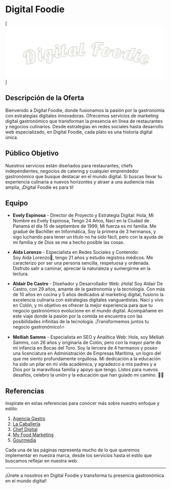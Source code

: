 # Digital Foodie
[![Logo DF](./design/sinFondo.png)]
## Descripción de la Oferta

Bienvenido a Digital Foodie, donde fusionamos la pasión por la gastronomía con estrategias digitales innovadoras. Ofrecemos servicios de marketing digital gastronómico que transforman la presencia en línea de restaurantes y negocios culinarios. Desde estrategias en redes sociales hasta desarrollo web especializado, en Digital Foodie, cada plato es una historia digital única.

## Público Objetivo

Nuestros servicios están diseñados para restaurantes, chefs independientes, negocios de catering y cualquier emprendedor gastronómico que busque destacar en el mundo digital. Si buscas llevar tu experiencia culinaria a nuevos horizontes y atraer a una audiencia más amplia, ¡Digital Foodie es para ti!

## Equipo

- **Evely Espinosa** - Director de Proyecto y Estrategia Digital:
Hola, Mi Nombre es Evely Espinosa, Tengo 24 Años, Nací en la Ciudad de Panamá el día 15 de septiembre de 1999, Mi fuerza es mi familia.
Me gradué de Bachiller en Informática, Soy la primera de 3 hermanos, y sigo luchando para tener un título no ha sido fácil, pero con la ayuda de mi familia y de Dios se me a hecho posible las cosas.

- **Aida Lorenzo** - Especialista en Redes Sociales y Contenido:  
Soy Aida Lorenzo🌸, tengo 21 años y estudio registros médicos. Me caracterizo por ser una persona sencilla, respetuosa y ordenada. Disfruto salir a caminar, apreciar la naturaleza y sumergirme en la lectura.

- **Aldair De Castro** - Diseñador y Desarrollador Web: 
¡Hola! Soy Aldair De Castro, con 29 años, amante de la gastronomía y la tecnología. Con más de 10 años en cocina y 5 años dedicados al marketing digital, fusiono la excelencia culinaria con estrategias digitales vanguardistas. Nací y vivo en Colón, y mi objetivo es ofrecer la mejor experiencia para que tu negocio gastronómico evolucione en el mundo digital. Acompáñame en este viaje donde la pasión por la comida se encuentra con las posibilidades infinitas de la tecnología. ¡Transformemos juntos tu negocio gastronómico!🔥

- **Melliah Samms** - Especialista en SEO y Analítica Web: 
Hola, soy Melliah Samms, con 26 años y originaria de Colón, pero con la mayor parte de mi infancia en Bocas del Toro. Soy la tercera de 4 hermanos y poseo una licenciatura en Administración de Empresas Marítima, un logro del que me siento profundamente orgullosa. Mi dedicación a la educación ha sido un pilar en mi vida académica, y agradezco a mis padres y a Dios por la maravillosa familia y apoyo que tengo. Listos para nuevos desafíos, celebro la unión y la educación que han guiado mi camino. 🌟🌊


## Referencias

Inspírate en estas referencias para conocer más sobre nuestro enfoque y estilo:

1.   [Agencia Gastro](https://www.agenciagastro.com)
2.   [La Caballería](https://www.lacaballeria.co)
3.  [Chef Digital](https://chefdigital.es)
4. [My Food Marketing](https://www.myfoodmarketing.com)
5. [Gourmedia](https://gourmedia.es)

Cada una de las páginas representa mucho de lo que queremos implementar en nuestra marca, desde los servicios hasta el estilo que buscamos reflejar en nuestra web.

-----------------------------------------------------------------------------------------------
¡Únete a nosotros en Digital Foodie y transforma tu presencia gastronómica en el mundo digital!